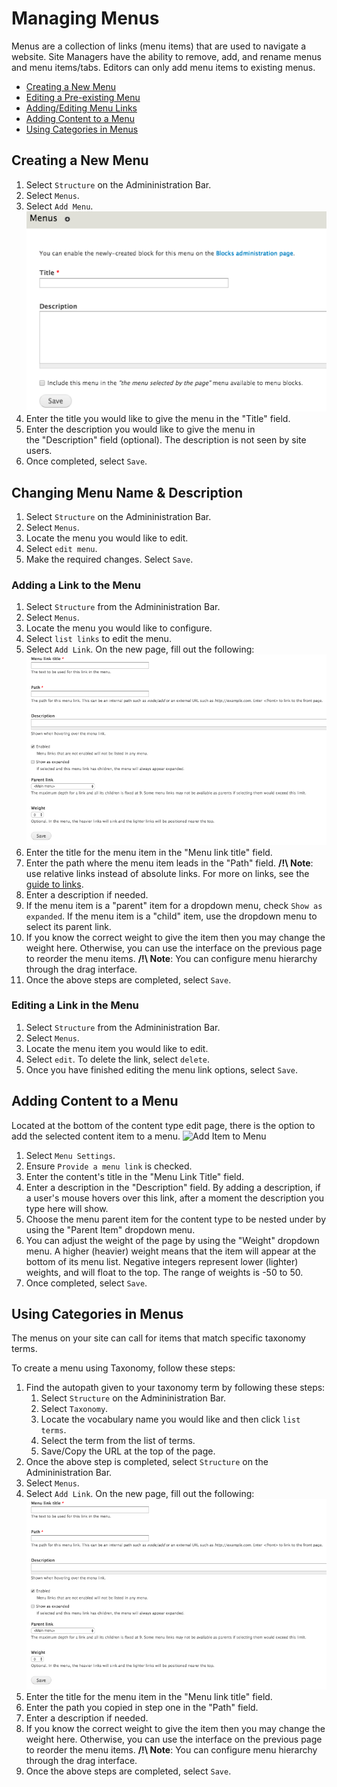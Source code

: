 # Managing Menus

Menus are a collection of links (menu items) that are used to navigate a
website. Site Managers have the ability to remove, add, and rename menus
and menu items/tabs. Editors can only add menu items to existing menus.

* [Creating a New Menu](menuitems.md#creating-a-new-menu)
* [Editing a Pre-existing Menu](menuitems.md#editing-a-pre-existing-menu)
* [Adding/Editing Menu Links](menuitems.md#adding--editing-menu-links)
* [Adding Content to a Menu](menuitems.md#adding-content-to-a-menu)
* [Using Categories in Menus](menuitems.md#using-categories-in-menus)


## Creating a New Menu

1. Select `Structure` on the Admininistration Bar.
2. Select `Menus`.
3. Select `Add Menu`.
   ![Add Menu Page](images/createMenu.png)
4. Enter the title you would like to give the menu in the "Title" field.
5. Enter the description you would like to give the menu in the "Description" field (optional). The description is not seen by site users.
7. Once completed, select `Save`.

## Changing Menu Name & Description
1. Select `Structure` on the Admininistration Bar.
2. Select `Menus`. 
3. Locate the menu you would like to edit.
4. Select `edit menu`.
5. Make the required changes. Select `Save`.

### Adding a Link to the Menu
1. Select `Structure` from the Admininistration Bar.
2. Select `Menus`. 
3. Locate the menu you would like to configure.
4. Select `list links` to edit the menu.
2. Select `Add Link`. On the new page, fill out the following:
   ![image](images/addMenuLink.png)
3. Enter the title for the menu item in the "Menu link title" field.
4. Enter the path where the menu item leads in the "Path" field. **/!\ Note**: use relative links instead of absolute links. For more on links, see the [guide to links](/accessibility-guide/links.md).
5. Enter a description if needed.
6. If the menu item is a "parent" item for a dropdown menu, check `Show as expanded`. If the menu item is a "child" item, use the dropdown menu to select its parent link.
7. If you know the correct weight to give the item then you may change the weight here. Otherwise, you can use the interface on the previous page to reorder the menu items. **/!\ Note**: You can configure menu hierarchy through the drag interface.
8. Once the above steps are completed, select `Save`.

### Editing a Link in the Menu
1. Select `Structure` from the Admininistration Bar.
2. Select `Menus`. 
2. Locate the menu item you would like to edit.
3. Select `edit`. To delete the link, select `delete`.
4. Once you have finished editing the menu link options, select `Save`.

## Adding Content to a Menu
Located at the bottom of the content type edit page, there is the option to add the selected content item to a menu.
![Add Item to Menu](images/pagekeyoptmenu.png)

1. Select `Menu Settings`.
2. Ensure `Provide a menu link` is checked.
3. Enter the content's title in the "Menu Link Title" field.
4. Enter a description in the "Description" field.	By adding a description, if a user's mouse hovers over this link, after a moment the description you type here will show.
5. Choose the menu parent item for the content type to be nested under by using the "Parent Item" dropdown menu. 
6. You can adjust the weight of the page by using the "Weight" dropdown menu. A higher (heavier) weight means that the item will appear at the bottom of its menu list. Negative integers represent lower (lighter) weights, and will float to the top. The range of weights is -50 to 50.
7. Once completed, select `Save`.

## Using Categories in Menus
The menus on your site can call for items that match specific taxonomy terms. 

To create a menu using Taxonomy, follow these steps:

1. Find the autopath given to your taxonomy term by following these steps:
    1. Select `Structure` on the Admininistration Bar.
    2. Select `Taxonomy`. 
    3. Locate the vocabulary name you would like and then click `list terms`.
    4. Select the term from the list of terms.
    5. Save/Copy the URL at the top of the page.
2. Once the above step is completed, select `Structure` on the Admininistration Bar.
3. Select `Menus`. 
3. Select `Add Link`. On the new page, fill out the following:
   ![image](images/addMenuLink.png)
4. Enter the title for the menu item in the "Menu link title" field.
5. Enter the path you copied in step one in the "Path" field.
6. Enter a description if needed.
8. If you know the correct weight to give the item then you may change the weight here. Otherwise, you can use the interface on the previous page to reorder the menu items. **/!\ Note**: You can configure menu hierarchy through the drag interface.
9. Once the above steps are completed, select `Save`.
